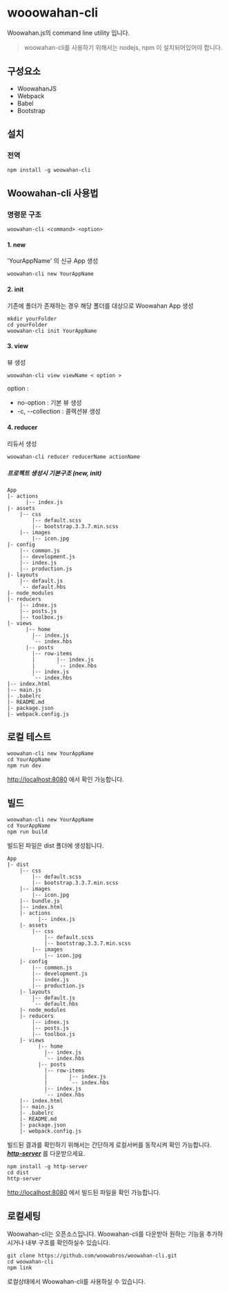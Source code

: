 # wooowahan-cli

Woowahan.js의 command line utility 입니다.

> woowahan-cli를 사용하기 위해서는 nodejs, npm 이 설치되어있어야 합니다.

## 구성요소
- WoowahanJS
- Webpack
- Babel
- Bootstrap

## 설치 

### 전역 

```
npm install -g woowahan-cli
```



## Woowahan-cli 사용법

### 명령문 구조

```
woowahan-cli <command> <option>
```


#### 1. new

'YourAppName' 의 신규 App 생성

```
woowahan-cli new YourAppName
```

#### 2. init


기존에 폴더가 존재하는 경우 해당 폴더를 대상으로 Woowahan App 생성

```
mkdir yourFolder
cd yourFolder
woowahan-cli init YourAppName
```
 
#### 3. view

뷰 생성


```
woowahan-cli view viewName < option >
``` 

option :
  - no-option : 기본 뷰 생성
  - -c, --collection : 콜렉션뷰 생성
 
#### 4. reducer

리듀서 생성

```
woowahan-cli reducer reducerName actionName
```

 
##### 프로젝트 생성시 기본구조 (new, init)
```
App
|- actions
	  |-- index.js
|- assets
    |-- css
        |-- default.scss
        |-- bootstrap.3.3.7.min.scss
    |-- images
        |-- icon.jpg
|- config
    |-- common.js
    |-- development.js
    |-- index.js
    |-- production.js
|- layouts
    |-- default.js
    `-- default.hbs
|- node_modules
|- reducers
    |-- idnex.js
    |-- posts.js
    |-- toolbox.js
|- views
	  |-- home
        |-- index.js
        `-- index.hbs
	  |-- posts
        |-- row-items		  
        |		|-- index.js
        |		`-- index.hbs
        |-- index.js
        `-- index.hbs		  
|-- index.html
|-- main.js
|- .babelrc
|- README.md
|- package.json
|- webpack.config.js
```

## 로컬 테스트


```
woowahan-cli new YourAppName
cd YourAppName
npm run dev
```
[http://localhost:8080](http://localhost:8080) 에서 확인 가능합니다.

## 빌드

```
woowahan-cli new YourAppName
cd YourAppName
npm run build
```
빌드된 파일은 dist 폴더에 생성됩니다.

```
App
|- dist
    |-- css
        |-- default.scss
        |-- bootstrap.3.3.7.min.scss
    |-- images
        |-- icon.jpg
    |-- bundle.js
    |-- index.html
    |- actions
    	  |-- index.js
    |- assets
        |-- css
            |-- default.scss
            |-- bootstrap.3.3.7.min.scss
        |-- images
            |-- icon.jpg
    |- config
        |-- common.js
        |-- development.js
        |-- index.js
        |-- production.js
    |- layouts
        |-- default.js
        `-- default.hbs
    |- node_modules
    |- reducers
        |-- idnex.js
        |-- posts.js
        |-- toolbox.js
    |- views
    	  |-- home
            |-- index.js
            `-- index.hbs
    	  |-- posts
            |-- row-items		  
            |		|-- index.js
            |		`-- index.hbs
            |-- index.js
            `-- index.hbs		  
    |-- index.html
    |-- main.js
    |- .babelrc
    |- README.md
    |- package.json
    |- webpack.config.js
```

빌드된 결과를 확인하기 위해서는 간단하게 로컬서버를 동작시켜 확인 가능합니다. 
***[http-server](https://www.npmjs.com/package/http-server)*** 를 다운받으세요. 

```
npm install -g http-server
cd dist
http-server
```
[http://localhost:8080](http://localhost:8080) 에서 빌드된 파일을 확인 가능합니다.




## 로컬세팅

Woowahan-cli는 오픈소스입니다. Woowahan-cli를 다운받아 원하는 기능을 추가하시거나 내부 구조를 확인하실수 있습니다. 

```
git clone https://github.com/woowabros/woowahan-cli.git
cd woowahan-cli
npm link

```

로컬상태에서 Woowahan-cli를 사용하실 수 있습니다.


